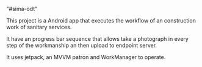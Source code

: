 "#sima-odt" 

This project is a Android app that executes the workflow of an construction work of sanitary services.

It have an progress bar sequence that allows take a photograph in every step of the workmanship an then upload to endpoint server.

It uses jetpack, an MVVM patron and WorkManager to operate.
